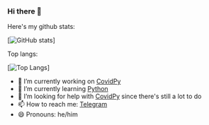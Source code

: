 ### Hi there 👋

Here's my github stats:

[![GitHub stats](https://github-readme-stats.vercel.app/api?username=doggyhaha&show_icons=true&count_private=true&theme=github_dark)]

Top langs:

[![Top Langs](https://github-readme-stats.vercel.app/api/top-langs/?username=doggyhaha&layout=compact)]

- 🔭 I’m currently working on [CovidPy](https://github.com/CovidPyLib)
- 🌱 I’m currently learning [Python](https://python.org)
- 🤔 I’m looking for help with [CovidPy](https://github.com/CovidPyLib) since there's still a lot to do
- 📫 How to reach me: [Telegram](https://t.me/cagavo)
- 😄 Pronouns: he/him
